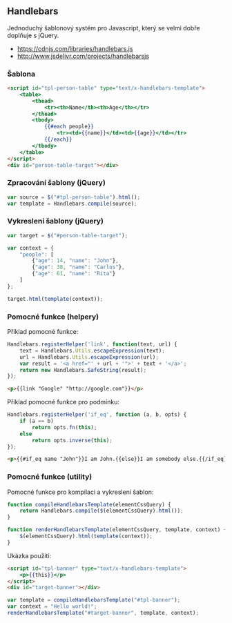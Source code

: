 ## Handlebars

Jednoduchý šablonový systém pro Javascript, který se velmi dobře doplňuje s jQuery.

- https://cdnjs.com/libraries/handlebars.js
- http://www.jsdelivr.com/projects/handlebarsjs

### Šablona

```html
<script id="tpl-person-table" type="text/x-handlebars-template">
    <table>
        <thead>
            <tr><th>Name</th><th>Age</th></tr>
        </thead>
        <tbody>
            {{#each people}}
                <tr><td>{{name}}</td><td>{{age}}</td></tr>
            {{/each}}
        </tbody>
    </table>
</script>
<div id="person-table-target"></div>
```

### Zpracování šablony (jQuery)

```javascript
var source = $("#tpl-person-table").html();
var template = Handlebars.compile(source);
```

### Vykreslení šablony (jQuery)

```javascript
var target = $("#person-table-target");

var context = {
    "people": [
        {"age": 14, "name": "John"},
        {"age": 38, "name": "Carlos"},
        {"age": 61, "name": "Rita"}
    ]
};

target.html(template(context));
```

### Pomocné funkce (helpery)

Příklad pomocné funkce:

```javascript
Handlebars.registerHelper('link', function(text, url) {
    text = Handlebars.Utils.escapeExpression(text);
    url = Handlebars.Utils.escapeExpression(url);
    var result = '<a href="' + url + '">' + text + '</a>';
    return new Handlebars.SafeString(result);
});
```

```html
<p>{{link "Google" "http://google.com"}}</p>
```

Příklad pomocné funkce pro podmínku:

```javascript
Handlebars.registerHelper('if_eq', function (a, b, opts) {
    if (a == b)
        return opts.fn(this);
    else
        return opts.inverse(this);
});
```

```html
<p>{{#if_eq name "John"}}I am John.{{else}}I am somebody else.{{/if_eq}}</p>
```

### Pomocné funkce (utility)

Pomocné funkce pro kompilaci a vykreslení šablon:

```javascript
function compileHandlebarsTemplate(elementCssQuery) {
    return Handlebars.compile($(elementCssQuery).html());
}

function renderHandlebarsTemplate(elementCssQuery, template, context) {
    $(elementCssQuery).html(template(context));
}
```

Ukázka použití:

```html
<script id="tpl-banner" type="text/x-handlebars-template">
    <p>{{this}}</p>
</script>
<div id="target-banner"></div>
```

```javascript
var template = compileHandlebarsTemplate("#tpl-banner");
var context = "Hello world!";
renderHandlebarsTemplate("#target-banner", template, context);
```
